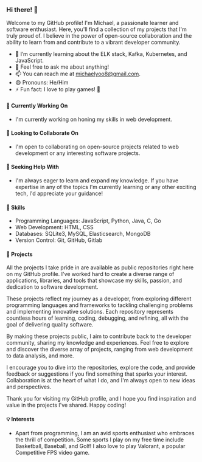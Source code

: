 ### Hi there! 👋

Welcome to my GitHub profile! I'm Michael, a passionate learner and software enthusiast. Here, you'll find a collection of my projects that I'm truly proud of. I believe in the power of open-source collaboration and the ability to learn from and contribute to a vibrant developer community.

- 🌱 I’m currently learning about the ELK stack, Kafka, Kubernetes, and JavaScript.
- 💬 Feel free to ask me about anything!
- 📫 You can reach me at michaelyoo8@gmail.com.
- 😄 Pronouns: He/Him
- ⚡ Fun fact: I love to play games! :space_invader:

#### 🔭 Currently Working On

- I'm currently working on honing my skills in web development.

#### 👯 Looking to Collaborate On

- I'm open to collaborating on open-source projects related to web development or any interesting software projects.

#### 🤔 Seeking Help With

- I'm always eager to learn and expand my knowledge. If you have expertise in any of the topics I'm currently learning or any other exciting tech, I'd appreciate your guidance!

#### 💼 Skills

- Programming Languages: JavaScript, Python, Java, C,  Go
- Web Development: HTML, CSS
- Databases: SQLite3, MySQL, Elasticsearch, MongoDB
- Version Control: Git, GitHub, Gitlab

#### 📂 Projects

All the projects I take pride in are available as public repositories right here on my GitHub profile. I've worked hard to create a diverse range of applications, libraries, and tools that showcase my skills, passion, and dedication to software development.

These projects reflect my journey as a developer, from exploring different programming languages and frameworks to tackling challenging problems and implementing innovative solutions. Each repository represents countless hours of learning, coding, debugging, and refining, all with the goal of delivering quality software.

By making these projects public, I aim to contribute back to the developer community, sharing my knowledge and experiences. Feel free to explore and discover the diverse array of projects, ranging from web development to data analysis, and more.

I encourage you to dive into the repositories, explore the code, and provide feedback or suggestions if you find something that sparks your interest. Collaboration is at the heart of what I do, and I'm always open to new ideas and perspectives.

Thank you for visiting my GitHub profile, and I hope you find inspiration and value in the projects I've shared. Happy coding!


#### 💡 Interests

- Apart from programming, I am an avid sports enthusiast who embraces the thrill of competition. Some sports I play on my free time include Basketball, Baseball, and Golf! I also love to play Valorant, a popular Competitive FPS video game.

<!-- 
**myoo18/myoo18** is a ✨ _special_ ✨ repository because its `README.md` (this file) appears on your GitHub profile.
-->

